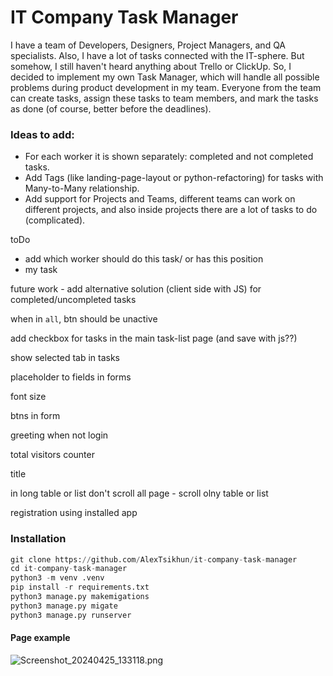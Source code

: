 # IT Company Task Manager
I have a team of Developers, Designers, Project Managers, and QA specialists. 
Also, I have a lot of tasks connected with the IT-sphere. 
But somehow, I still haven't heard anything about Trello or ClickUp. 
So, I decided to implement my own Task Manager, which will handle all 
    possible problems during product development in my team. 
    Everyone from the team can create tasks, assign these tasks to team members,
    and mark the tasks as done (of course, better before the deadlines).


### Ideas to add:

- For each worker it is shown separately: completed and not completed tasks.
- Add Tags (like landing-page-layout or python-refactoring) for tasks with Many-to-Many relationship.
- Add support for Projects and Teams, different teams can work on different projects, and also inside projects there are a lot of tasks to do (complicated).


toDo
- add which worker should do this task/ or has this position
- my task

future work - add alternative solution (client side with JS) for completed/uncompleted tasks

when in `all`, btn should be unactive

add checkbox for tasks in the main task-list page (and save with js??)

show selected tab in tasks

placeholder to fields in forms

font size

btns in form

greeting when not login

total visitors counter

title

in long table or list don't scroll all page - scroll olny table or list 

registration using installed app

### Installation
```python
git clone https://github.com/AlexTsikhun/it-company-task-manager
cd it-company-task-manager
python3 -m venv .venv
pip install -r requirements.txt
python3 manage.py makemigations
python3 manage.py migate
python3 manage.py runserver

```

#### Page example
![Screenshot_20240425_133118.png](..%2F..%2F..%2FPictures%2FScreenshot_20240425_133118.png)
